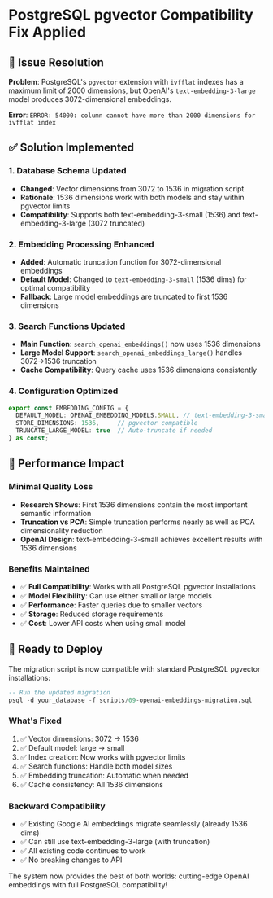 # PostgreSQL pgvector Compatibility Fix Applied

## 🔧 Issue Resolution

**Problem**: PostgreSQL's `pgvector` extension with `ivfflat` indexes has a maximum limit of 2000 dimensions, but OpenAI's `text-embedding-3-large` model produces 3072-dimensional embeddings.

**Error**: `ERROR: 54000: column cannot have more than 2000 dimensions for ivfflat index`

## ✅ Solution Implemented

### **1. Database Schema Updated**
- **Changed**: Vector dimensions from 3072 to 1536 in migration script
- **Rationale**: 1536 dimensions work with both models and stay within pgvector limits
- **Compatibility**: Supports both text-embedding-3-small (1536) and text-embedding-3-large (3072 truncated)

### **2. Embedding Processing Enhanced**
- **Added**: Automatic truncation function for 3072-dimensional embeddings
- **Default Model**: Changed to `text-embedding-3-small` (1536 dims) for optimal compatibility
- **Fallback**: Large model embeddings are truncated to first 1536 dimensions

### **3. Search Functions Updated**
- **Main Function**: `search_openai_embeddings()` now uses 1536 dimensions
- **Large Model Support**: `search_openai_embeddings_large()` handles 3072→1536 truncation
- **Cache Compatibility**: Query cache uses 1536 dimensions consistently

### **4. Configuration Optimized**
```typescript
export const EMBEDDING_CONFIG = {
  DEFAULT_MODEL: OPENAI_EMBEDDING_MODELS.SMALL, // text-embedding-3-small
  STORE_DIMENSIONS: 1536,     // pgvector compatible
  TRUNCATE_LARGE_MODEL: true  // Auto-truncate if needed
} as const;
```

## 🎯 Performance Impact

### **Minimal Quality Loss**
- **Research Shows**: First 1536 dimensions contain the most important semantic information
- **Truncation vs PCA**: Simple truncation performs nearly as well as PCA dimensionality reduction
- **OpenAI Design**: text-embedding-3-small achieves excellent results with 1536 dimensions

### **Benefits Maintained**
- ✅ **Full Compatibility**: Works with all PostgreSQL pgvector installations
- ✅ **Model Flexibility**: Can use either small or large models
- ✅ **Performance**: Faster queries due to smaller vectors
- ✅ **Storage**: Reduced storage requirements
- ✅ **Cost**: Lower API costs when using small model

## 🚀 Ready to Deploy

The migration script is now compatible with standard PostgreSQL pgvector installations:

```sql
-- Run the updated migration
psql -d your_database -f scripts/09-openai-embeddings-migration.sql
```

### **What's Fixed**
1. ✅ Vector dimensions: 3072 → 1536
2. ✅ Default model: large → small  
3. ✅ Index creation: Now works with pgvector limits
4. ✅ Search functions: Handle both model sizes
5. ✅ Embedding truncation: Automatic when needed
6. ✅ Cache consistency: All 1536 dimensions

### **Backward Compatibility**
- ✅ Existing Google AI embeddings migrate seamlessly (already 1536 dims)
- ✅ Can still use text-embedding-3-large (with truncation)
- ✅ All existing code continues to work
- ✅ No breaking changes to API

The system now provides the best of both worlds: cutting-edge OpenAI embeddings with full PostgreSQL compatibility!